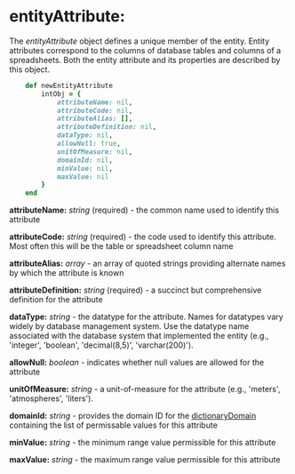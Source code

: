 # entityAttribute:

The *entityAttribute* object defines a unique member of the entity.  Entity attributes correspond to the columns of database tables and columns of a spreadsheets. Both the entity attribute and its properties are described by this object.

````ruby
    def newEntityAttribute
        intObj = {
            attributeName: nil,
            attributeCode: nil,
            attributeAlias: [],
            attributeDefinition: nil,
            dataType: nil,
            allowNull: true,
            unitOfMeasure: nil,
            domainId: nil,
            minValue: nil,
            maxValue: nil
        }
    end
````

__attributeName:__ *string* (required) - the common name used to identify this attribute

__attributeCode:__ *string* (required) - the code used to identify this attribute.  Most often this will be the table or spreadsheet column name

__attributeAlias:__ *array* - an array of quoted strings providing alternate names by which the attribute is known

__attributeDefinition:__ *string* (required) - a succinct but comprehensive definition for the attribute

__dataType:__ *string* - the datatype for the attribute.  Names for datatypes vary widely by database management system.  Use the datatype name associated with the database system that implemented the entity (e.g., 'integer', 'boolean', 'decimal(8,5)', 'varchar(200)').

__allowNull:__ *boolean* - indicates whether null values are allowed for the attribute

__unitOfMeasure:__ *string* - a unit-of-measure for the attribute (e.g., 'meters', 'atmospheres', 'liters').

__domainId:__ *string* - provides the domain ID for the [dictionaryDomain](../mdtranslator/dictionaryDomain.md) containing the list of permissable values for this attribute

__minValue:__ *string* - the minimum range value permissible for this attribute

__maxValue:__ *string* - the maximum range value permissible for this attribute
